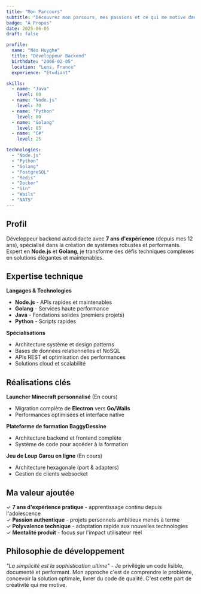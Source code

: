 ```yaml
---
title: "Mon Parcours"
subtitle: "Découvrez mon parcours, mes passions et ce qui me motive dans le développement backend."
badge: "À Propos"
date: 2025-06-05
draft: false

profile:
  name: "Néo Huyghe"
  title: "Développeur Backend"
  birthdate: "2006-02-05"
  location: "Lens, France"
  experience: "Etudiant"

skills:
  - name: "Java"
    level: 60
  - name: "Node.js"
    level: 70
  - name: "Python"
    level: 80
  - name: "Golang"
    level: 85
  - name: "C#"
    level: 25

technologies:
  - "Node.js"
  - "Python"
  - "Golang"
  - "PostgreSQL"
  - "Redis"
  - "Docker"
  - "Gin"
  - "Wails"
  - "NATS"
---
```


## Profil

Développeur backend autodidacte avec **7 ans d'expérience** (depuis mes 12 ans), spécialisé dans la création de systèmes robustes et performants. Expert en **Node.js** et **Golang**, je transforme des défis techniques complexes en solutions élégantes et maintenables.

## Expertise technique

**Langages & Technologies**
- **Node.js** - APIs rapides et maintenables
- **Golang** - Services haute performance
- **Java** - Fondations solides (premiers projets)
- **Python** - Scripts rapides

**Spécialisations**
- Architecture système et design patterns
- Bases de données relationnelles et NoSQL
- APIs REST et optimisation des performances
- Solutions cloud et scalabilité

## Réalisations clés

**Launcher Minecraft personnalisé** (En cours)
- Migration complète de **Electron** vers **Go/Wails**
- Performances optimisées et interface native

**Plateforme de formation BaggyDessine**
- Architecture backend et frontend complète
- Système de code pour accéder à la formation

**Jeu de Loup Garou en ligne** (En cours)
- Architecture hexagonale (port & adapters)
- Gestion de clients websocket

## Ma valeur ajoutée

✓ **7 ans d'expérience pratique** - apprentissage continu depuis l'adolescence  
✓ **Passion authentique** - projets personnels ambitieux menés à terme  
✓ **Polyvalence technique** - adaptation rapide aux nouvelles technologies  
✓ **Mentalité produit** - focus sur l'impact utilisateur réel

## Philosophie de développement

*"La simplicité est la sophistication ultime"* - Je privilégie un code lisible, documenté et performant. Mon approche c'est de comprendre le problème, concevoir la solution optimale, livrer du code de qualité. C'est cette part de créativité qui me motive.
